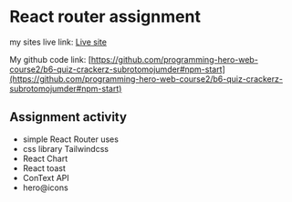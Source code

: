 

React router assignment
=======================

my sites live link: [Live site](https://chipper-syrniki-36f8dd.netlify.app/)

My github code link: [https://github.com/programming-hero-web-course2/b6-quiz-crackerz-subrotomojumder#npm-start](https://github.com/programming-hero-web-course2/b6-quiz-crackerz-subrotomojumder#npm-start)


## Assignment activity
- simple React Router uses
- css library Tailwindcss
- React Chart
- React toast
- ConText API
- hero@icons